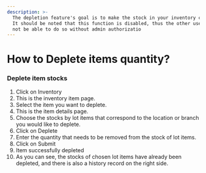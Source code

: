 ```yaml
---
description: >-
  The depletion feature's goal is to make the stock in your inventory correct.
  It should be noted that this function is disabled, thus the other user will
  not be able to do so without admin authorizatio
---
```


# How to Deplete items quantity?



### **Deplete item stocks**

1. Click on Inventory
2. This is the inventory item page.
3. Select the item you want to deplete.
4. This is the item details page.
5. Choose the stocks by lot items that correspond to the location or branch you would like to deplete.
6. Click on Deplete
7. Enter the quantity that needs to be removed from the stock of lot items.
8. Click on Submit
9. Item successfully depleted
10. As you can see, the stocks of chosen lot items have already been depleted, and there is also a history record on the right side.
